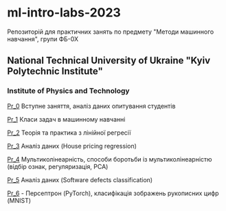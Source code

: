 # ml-intro-labs-2023
Репозиторій для практичних занять по предмету "Методи машинного навчання", групи ФБ-0Х

## National Technical University of Ukraine "Kyiv Polytechnic Institute" 
### Institute of Physics and Technology

[Pr_0](https://github.com/Krokha18/ml-intro-labs-2023/tree/main/00-intro)  Вступне заняття, аналіз даних опитування студентів

[Pr_1](https://github.com/Krokha18/ml-intro-labs-2023/tree/main/01-classes-of-tasks)  Класи задач в машинному навчанні

[Pr_2](https://github.com/Krokha18/ml-intro-labs-2023/tree/main/02-linear-regression) Теорія та практика з лінійної регресії  

[Pr_3](https://github.com/Krokha18/ml-intro-labs-2023/tree/main/03-house-pricing-regression)  Аналіз даних (House pricing regression)

[Pr_4](https://github.com/Krokha18/ml-intro-labs-2023/tree/main/04-multicolinearity) Мультиколінеарність, способи боротьби із мультиколінеарністю (відбір ознак, регуляризація, PCA)  

[Pr_5](https://github.com/Krokha18/ml-intro-labs-2023/tree/main/05-classification)  Аналіз даних (Software defects classification)

[Pr_6](https://github.com/Krokha18/ml-intro-labs-2023/tree/main/06-perceptron) - Персептрон (PyTorch), класифікація зображень рукописних цифр (MNIST)   
